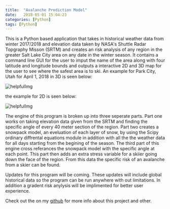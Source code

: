 ```yaml
---
title:  "Avalanche Prediction Model"
date:   2018-05-01 15:04:23
categories: [Python]
tags: [Python]
---
```

This is a Python based application that takes in historical weather data from winter 2017/2018 and elevation data taken by NASA's Shuttle Radar Topgraphy Misson (SRTM) and creates an risk analysis of any region in the greater Salt Lake City area on any date in the winter season. It contains a command line GUI for the user to imput the name of the area along with four latitude and longitude bounds and outputs a interactive 2D and 3D map for the user to see where the safest area is to ski. An example for Park City, Utah for April 1, 2018 in 3D is seen below:

![helpfulImg](https://github.com/patrickschulz-26/website/blob/master/assets/ava3D.png?raw=true)

the example for 2D is seen below:

![helpfulImg](https://github.com/patrickschulz-26/website/blob/master/assets/ava2D.png?raw=true)

The engine of this program is broken up into three seperate parts. Part one works on taking elevation data given from the SRTM and finding the specific angle of every 40 meter section of the region. Part two creates a snowpack model, an eveluation of each layer of snow, by using the Scipy ordinary diffrental equations module in addition with all the the weather data for all days starting from the begining of the season. The third part of this engine cross referances the snowpack model with the specific angle at each point. This part then adds an extra stress variable for a skiier going down the face of the region. From this data the specific risk of an avalanche from a skier can be found.

Updates for this program will be coming. These updates will include global historical data so the program can be run anywhere with out limitations. In addition a gradent risk anylysis will be implimented for better user experience.

Check out the on my [github][git] for more info about this project and other.

[git]:      https://github.com/patrickschulz-26

